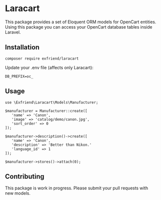 # Laracart

This package provides a set of Eloquent ORM models for OpenCart entities.
Using this package you can access your OpenCart database tables inside Laravel.

## Installation

```
composer require exfriend/laracart
```

Update your .env file (affects only Laracart):

```
DB_PREFIX=oc_
```

## Usage

```
use \Exfriend\Laracart\Models\Manufacturer;

$manufacturer = Manufacturer::create([
   'name' => 'Canon',
   'image' => 'catalog/demo/canon.jpg',
   'sort_order' => 0
]);

$manufacturer->description()->create([
   'name' => 'Canon',
   'description' => 'Better than Nikon.'
   'language_id' => 1
]);

$manufacturer->stores()->attach(0);

```

## Contributing

This package is work in progress. Please submit your pull requests with new models.
